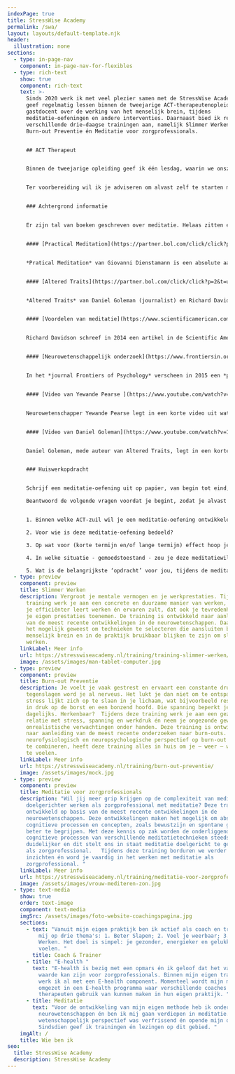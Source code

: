```yaml
---
indexPage: true
title: StressWise Academy
permalink: /swa/
layout: layouts/default-template.njk
header:
  illustration: none
sections:
  - type: in-page-nav
    component: in-page-nav-for-flexibles
  - type: rich-text
    show: true
    component: rich-text
    text: >-
      Sinds 2020 werk ik met veel plezier samen met de StressWise Academy. Ik
      geef regelmatig lessen binnen de tweejarige ACT-therapeutenopleiding als
      gastdocent over de werking van het menselijk brein, tijdens
      meditatie-oefeningen en andere interventies. Daarnaast bied ik recent
      verschillende drie-daagse trainingen aan, namelijk Slimmer Werken,
      Burn-out Preventie én Meditatie voor zorgprofessionals.


      ## ACT Therapeut


      Binnen de tweejarige opleiding geef ik één lesdag, waarin we onszelf onder dompelen in de wereld van de meditatie. Meditatie en Mindfulness heeft een prominente positie binnen ACT. Tijdens die lesdag zullen we dan ook actief oefenen met verschillende meditatievormen n bekijken we wat de huidige wetenschappelijke kennis ons te bieden heeft over meditatie en mindfulness. 


      Ter voorbereiding wil ik je adviseren om alvast zelf te starten met mediteren. Hoe meer meditatie-ervaring je hebt, hoe meer deze dag je zal opleveren. Weet je niet goed waar je moet beginnen, begin dan met het gebruik van een meditatieapp. Inmiddels stikt het van de meditatieapps, zoals Headspace en Calm. Ik vind zelf de nieuwere app, [Petit Bambou](https://www.petitbambou.com/nl), een erg prettige Nederlandstalige app om mee te starten. 


      ### Achtergrond informatie


      Er zijn tal van boeken geschreven over meditatie. Helaas zitten er ook veel boeken tussen, die zich baseren op onvoldoende of zelfs incorrecte informatie. Veel populaire meditatieboeken overdrijven bijvoorbeeld de werking van meditatie of citeren slecht uitgevoerde onderzoeken. Echter, er zijn twee boeken, die ik kan aanraden. Ook wil ik je wijzen op twee artikelen en twee video's. Veel plezier tijdens het voorbereiden!


      #### [Practical Meditation](https://partner.bol.com/click/click?p=2&t=url&s=1072144&f=TXL&url=https%3A%2F%2Fwww.bol.com%2Fnl%2Fnl%2Ff%2Fpractical-meditation%2F9200000084329858%2F&name=Practical%20Meditation%2C%20Giovanni%20Dienstmann)


      *Pratical Meditation* van Giovanni Dienstamann is een absolute aanrader, zeer geschikt voor zorgprofessionals. Giovanni is in staat geweest een compact boek te schrijven, waardoor je  op een overzichtelijke wijze -   kennis maakt met verschillende meditatiestromingen en oefeningen. Dit boek kan perfect als inspiratiebron dienen voor jouw meditatie-oefeningen.


      #### [Altered Traits](https://partner.bol.com/click/click?p=2&t=url&s=1072144&f=TXL&url=https%3A%2F%2Fwww.bol.com%2Fnl%2Fnl%2Ff%2Faltered-traits%2F9200000074437562%2F&name=Altered%20Traits)


      *Altered Traits* van Daniel Goleman (journalist) en Richard Davidson (neurowetenschapper) is dé bron om je jezelf te verdiepen in de wetenschappelijke onderbouwde werking van meditatie. Met die kanttekening dat hoe toegankelijk dan ook, het blijft een samenvatting van 20 jaar wetenschappelijk onderzoek naar meditatie.


      #### [Voordelen van meditatie](https://www.scientificamerican.com/article/neuroscience-reveals-the-secrets-of-meditation-s-benefits/)


      Richard Davidson schreef in 2014 een artikel in de Scientific American over de voordelen van meditatie. Lees deze journalisiteke wetenschapspublicatie, ideaal voor als je er niet aan toe komt om het boek *Altered Traits* te lezen. 


      #### [Neurowetenschappelijk onderzoek](https://www.frontiersin.org/articles/10.3389/fpsyg.2015.00776/full)


      In het *journal Frontiers of Psychology* verscheen in 2015 een *perspective article* dat in slechts 10 pagina's een mooie samenvatting geeft van het neurowetenschappelijk onderzoek gericht op meditatie.


      #### [Video van Yewande Pearse ](https://www.youtube.com/watch?v=rZN6DcV5chA)


      Neurowetenschapper Yewande Pearse legt in een korte video uit wat voor effecten meditatie kunnen hebben op je hersenen. 


      #### [Video van Daniel Goleman](https://www.youtube.com/watch?v=10J6crRacZg&list=PLm4qFsAspR3bsGIjxmwQoSxMiIemXj9mq&index=21&t=74s)


      Daniel Goleman, mede auteur van Altered Traits, legt in een korte video uit wat voor unieke bevinden zijn collega Richard Davidson heeft gedaan met zijn onderzoeksteam. 


      ### Huiswerkopdracht


      Schrijf een meditatie-oefening uit op papier, van begin tot eind, van ongeveer 10-30 minuten. Dit kan een oefening zijn, die je kent óf een, die je bewerkt óf een, die je zelf bedenkt. Welke meditatie-oefening of meditatie-techniek je kiest is helemaal aan jou. Zorg ervoor dat je begint met een intro, waarbij je ontspannen kan beginnen met de oefening én een outro om langzaam uit de oefening te komen.

      Beantwoord de volgende vragen voordat je begint, zodat je alvast bewust nadenkt waarom je bepaalde keuzes maakt.


      1. Binnen welke ACT-zuil wil je een meditatie-oefening ontwikkelen?

      2. Voor wie is deze meditatie-oefening bedoeld?

      3. Op wat voor (korte termijn en/of lange termijn) effect hoop je, nadat de meditatie is afgerond?

      4. In welke situatie - gemoedstoestand - zou je deze meditatiewillen gebruiken?

      5. Wat is de belangrijkste ‘opdracht’ voor jou, tijdens de meditatie-oefening?
  - type: preview
    component: preview
    title: Slimmer Werken
    description: Vergroot je mentale vermogen en je werkprestaties. Tijdens deze
      training werk je aan een concrete en duurzame manier van werken, waardoor
      je efficiënter leert werken én ervaren zult, dat ook je tevredenheid over
      je eigen prestaties toenemen. De training is ontwikkeld naar aanleiding
      van de meest recente ontwikkelingen in de neurowetenschappen. Daardoor is
      het mogelijk geweest om technieken te selecteren die aansluiten bij het
      menselijk brein en in de praktijk bruikbaar blijken te zijn om slimmer te
      werken.
    linkLabel: Meer info
    url: https://stresswiseacademy.nl/training/training-slimmer-werken/
    image: /assets/images/man-tablet-computer.jpg
  - type: preview
    component: preview
    title: Burn-out Preventie
    description: Je voelt je vaak gestrest en ervaart een constante druk. Bij kleine
      tegenslagen word je al nerveus. Het lukt je dan niet om te ontspannen. De
      stress lijkt zich op te slaan in je lichaam, wat bijvoorbeeld resulteert
      in druk op de borst en een bonzend hoofd. Die spanning beperkt je
      dagelijks. Herkenbaar?  Tijdens deze training werk je aan een gezonde
      relatie met stress, spanning en werkdruk én neem je ongezonde gewoontes en
      onrealistische verwachtingen onder handen. Deze training is ontwikkeld
      naar aanleiding van de meest recente onderzoeken naar burn-outs. Door een
      neurofysiologisch en neuropsychologische perspectief op burn-out en stress
      te combineren, heeft deze training alles in huis om je – weer – weerbaar
      te voelen.
    linkLabel: Meer info
    url: https://stresswiseacademy.nl/training/burn-out-preventie/
    image: /assets/images/mock.jpg
  - type: preview
    component: preview
    title: Meditatie voor zorgprofessionals
    description: "Wil jij meer grip krijgen op de complexiteit van meditatie en
      doelgerichter werken als zorgprofessional met meditatie? Deze training is
      ontwikkeld op basis van de meest recente ontwikkelingen in de
      neurowetenschappen. Deze ontwikkelingen maken het mogelijk om abstracte
      cognitieve processen en concepten, zoals bewustzijn en spontane gedachten,
      beter te begrijpen. Met deze kennis op zak worden de onderliggende
      cognitieve processen van verschillende meditatietechnieken steeds
      duidelijker en dit stelt ons in staat meditatie doelgericht te gebruiken
      als zorgprofessional.   Tijdens deze training borduren we verder op deze
      inzichten én word je vaardig in het werken met meditatie als
      zorgprofessional. "
    linkLabel: Meer info
    url: https://stresswiseacademy.nl/training/meditatie-voor-zorgprofessionals/
    image: /assets/images/vrouw-mediteren-zon.jpg
  - type: text-media
    show: true
    order: text-image
    component: text-media
    imgSrc: /assets/images/foto-website-coachingspagina.jpg
    sections:
      - text: "Vanuit mijn eigen praktijk ben ik actief als coach en trainer. Ik richt
          mij op drie thema's: 1. Beter Slapen; 2. Voel je weerbaar; 3. Slimmer
          Werken. Het doel is simpel: je gezonder, energieker en gelukkiger gaan
          voelen. "
        title: Coach & Trainer
      - title: "E-health "
        text: "E-health is bezig met een opmars én ik geloof dat het van toegevoegde
          waarde kan zijn voor zorgprofessionals. Binnen mijn eigen trajecten
          werk ik al met een E-health component. Momenteel wordt mijn methode
          omgezet in een E-health programma waar verschillende coaches en
          therapeuten gebruik van kunnen maken in hun eigen praktijk. "
      - title: Meditatie
        text: "Voor de ontwikkeling van mijn eigen methode heb ik onderzoek gedaan in de
          neurowetenschappen én ben ik mij gaan verdiepen in meditatie. Dit
          wetenschappelijk perspectief was verfrissend én opende mijn ogen.
          Sindsdien geef ik trainingen én lezingen op dit gebied. "
    imgAlt: /
    title: Wie ben ik
seo:
  title: StressWise Academy
  description: StressWise Academy
---
```

